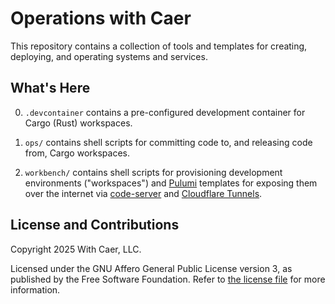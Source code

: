 # **O**perations **w**ith **C**aer

This repository contains a collection of  tools and templates for creating, deploying, and operating systems and services.

## What's Here

0. `.devcontainer` contains a pre-configured development container
for Cargo (Rust) workspaces.

1. `ops/` contains shell scripts for committing code to, and releasing code from, Cargo workspaces.

2. `workbench/` contains shell scripts for provisioning development environments
("workspaces") and [Pulumi](https://www.pulumi.com) templates for exposing
them over the internet via [code-server](https://github.com/coder/code-server) and
[Cloudflare Tunnels](https://developers.cloudflare.com/cloudflare-one/connections/connect-networks/).

## License and Contributions 

Copyright 2025 With Caer, LLC.

Licensed under the GNU Affero General Public License version 3,
as published by the Free Software Foundation. Refer to 
[the license file](LICENSE.txt) for more information.